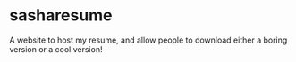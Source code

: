 # sasharesume
A website to host my resume, and allow people to download either a boring version or a cool version!
